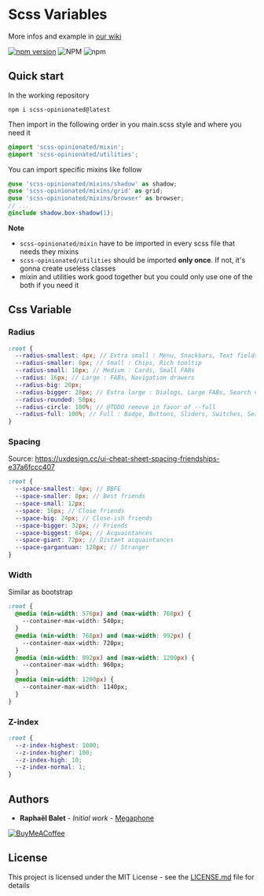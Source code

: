 # Scss Variables
More infos and example in [our wiki](https://github.com/rbalet/scss-opinionated/wiki)

[![npm version](https://img.shields.io/npm/v/scss-opinionated.svg)](https://www.npmjs.com/package/scss-opinionated)
![NPM](https://img.shields.io/npm/l/scss-opinionated)
![npm](https://img.shields.io/npm/dm/scss-opinionated)


## Quick start

In the working repository

```
npm i scss-opinionated@latest
```

Then import in the following order in you main.scss style and where you need it

```scss
@import 'scss-opinionated/mixin';
@import 'scss-opinionated/utilities';
```

You can import specific mixins like follow
```scss
@use 'scss-opinionated/mixins/shadow' as shadow;
@use 'scss-opinionated/mixins/grid' as grid;
@use 'scss-opinionated/mixins/browser' as browser;
// ...
@include shadow.box-shadow(1);
```

**Note**
- `scss-opinionated/mixin` have to be imported in every scss file that needs they mixins
- `scss-opinionated/utilities` should be imported **only once**. If not, it's gonna create useless classes
- mixin and utilities work good together but you could only use one of the both if you need it

## Css Variable
### Radius
```scss
:root {
  --radius-smallest: 4px; // Extra small : Menu, Snackbars, Text fields
  --radius-smaller: 8px; // Small : Chips, Rich tooltip
  --radius-small: 10px; // Medium : Cards, Small FABs
  --radius: 16px; // Large : FABs, Navigation drawers
  --radius-big: 20px;
  --radius-bigger: 28px; // Extra large : Dialogs, Large FABs, Search view (full-screen), Time picker, Time input
  --radius-rounded: 50px;
  --radius-circle: 100%; // @TODO remove in favor of --full
  --radius-full: 100%; // Full : Badge, Buttons, Sliders, Switches, Search bards
}
```

### Spacing

Source: https://uxdesign.cc/ui-cheat-sheet-spacing-friendships-e37a6fccc407  
```scss
:root {
  --space-smallest: 4px; // BBFE
  --space-smaller: 8px; // Best friends
  --space-small: 12px;
  --space: 16px; // Close friends
  --space-big: 24px; // Close-ish friends
  --space-bigger: 32px; // Friends
  --space-biggest: 64px; // Acquaintances
  --space-giant: 72px; // Distant acquaintances
  --space-gargantuan: 128px; // Stranger
}
```

### Width
Similar as bootstrap 

```css
:root {
  @media (min-width: 576px) and (max-width: 768px) {
    --container-max-width: 540px;
  }
  @media (min-width: 768px) and (max-width: 992px) {
    --container-max-width: 720px;
  }
  @media (min-width: 992px) and (max-width: 1200px) {
    --container-max-width: 960px;
  }
  @media (min-width: 1200px) {
    --container-max-width: 1140px;
  }
}
```

### Z-index
```css
:root {
  --z-index-highest: 1000;
  --z-index-higher: 100;
  --z-index-high: 10;
  --z-index-normal: 1;
}
```

## Authors

- **Raphaël Balet** - _Initial work_ - [Megaphone](https://megaphone.info)

[![BuyMeACoffee](https://www.buymeacoffee.com/assets/img/custom_images/purple_img.png)](https://www.buymeacoffee.com/widness)

## License  
This project is licensed under the MIT License - see the [LICENSE.md](LICENSE) file for details
